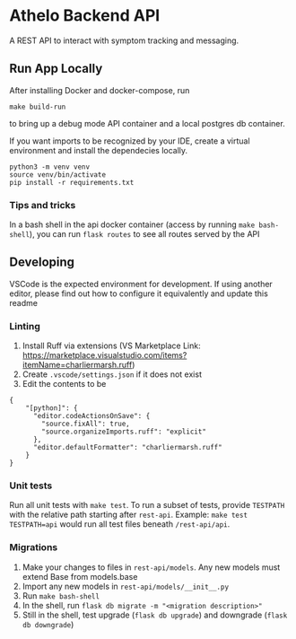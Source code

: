 # Athelo Backend API

A REST API to interact with symptom tracking and messaging.

## Run App Locally
After installing Docker and docker-compose, run
```
make build-run
```
to bring up a debug mode API container and a local postgres db container.

If you want imports to be recognized by your IDE, create a virtual environment
and install the dependecies locally. 
```
python3 -m venv venv
source venv/bin/activate
pip install -r requirements.txt
```

### Tips and tricks 
In a bash shell in the api docker container (access by running `make bash-shell`), you can run `flask routes` to see 
all routes served by the API

## Developing
VSCode is the expected environment for development. If using another editor, please find out how to configure it equivalently and update this readme

### Linting 
1. Install Ruff via extensions (VS Marketplace Link: https://marketplace.visualstudio.com/items?itemName=charliermarsh.ruff)
2. Create `.vscode/settings.json` if it does not exist
3. Edit the contents to be 
```
{
    "[python]": {
      "editor.codeActionsOnSave": {
        "source.fixAll": true,
        "source.organizeImports.ruff": "explicit"
      },
      "editor.defaultFormatter": "charliermarsh.ruff"
    }
}
```

### Unit tests
Run all unit tests with `make test`. To run a subset of tests, provide `TESTPATH` with the relative path
starting after `rest-api`. Example: `make test TESTPATH=api` would run all test files beneath `/rest-api/api`.

### Migrations
1. Make your changes to files in `rest-api/models`. Any new models must extend Base from models.base
2. Import any new models in `rest-api/models/__init__.py`
3. Run `make bash-shell`
4. In the shell, run `flask db migrate -m "<migration description>"`
5. Still in the shell, test upgrade (`flask db upgrade`) and downgrade (`flask db downgrade`)

